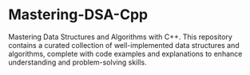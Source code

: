 # Mastering-DSA-Cpp
Mastering Data Structures and Algorithms with C++. This repository contains a curated collection of well-implemented data structures and algorithms, complete with code examples and explanations to enhance understanding and problem-solving skills. 
